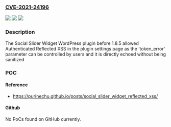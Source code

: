 ### [CVE-2021-24196](https://cve.mitre.org/cgi-bin/cvename.cgi?name=CVE-2021-24196)
![](https://img.shields.io/static/v1?label=Product&message=Social%20Slider%20Widget&color=blue)
![](https://img.shields.io/static/v1?label=Version&message=1.8.5%3C%201.8.5%20&color=brighgreen)
![](https://img.shields.io/static/v1?label=Vulnerability&message=CWE-79%20Cross-site%20Scripting%20(XSS)&color=brighgreen)

### Description

The Social Slider Widget WordPress plugin before 1.8.5 allowed Authenticated Reflected XSS in the plugin settings page as the ‘token_error’ parameter can be controlled by users and it is directly echoed without being sanitized

### POC

#### Reference
- https://purinechu.github.io/posts/social_slider_widget_reflected_xss/

#### Github
No PoCs found on GitHub currently.

